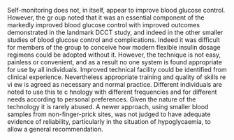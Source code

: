 Self-monitoring does not, in itself, appear to improve blood glucose control. However, the gr oup noted that it was an essential component of the markedly improved blood glucose control with improved outcomes demonstrated in the landmark DCCT study, and indeed in the other smaller studies of blood glucose control and complications. Indeed it was difficult for members of the group to conceive how modern flexible insulin dosage regimens could be adopted without it. However, the technique is not easy, painless or convenient, and as a result no one system is found appropriate for use by all individuals. Improved technical facility could be identified from clinical experience. Nevertheless appropriate training and quality of skills re vi ew is agreed as necessary and normal practice. Different individuals are noted to use this te c hnology with different frequencies and for different needs according to personal preferences. Given the nature of the technology it is rarely abused. A newer approach, using smaller blood samples from non-finger-prick sites, was not judged to have adequate evidence of reliability, particularly in the situation of hypoglycaemia, to allow a general recommendation.

